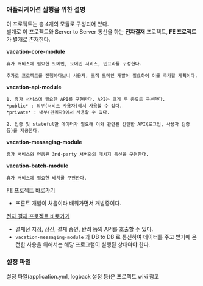 ### 애플리케이션 실행을 위한 설명
이 프로젝트는 총 4개의 모듈로 구성되어 있다.   
별개로 이 프로젝트와 Server to Server 통신을 하는 **전자결재** 프로젝트, **FE 프로젝트**가 별개로 존재한다.

**vacation-core-module**   
```
휴가 서비스에 필요한 도메인, 도메인 서비스, 인프라를 구성한다.

추가로 프로젝트를 진행하다보니 사용자, 조직 도메인 개발이 필요하여 이를 추가할 계획이다.
```

**vacation-api-module**   
```
1. 휴가 서비스에 필요한 API를 구현한다. API는 크게 두 종류로 구분한다.   
*public* : 외부(서비스 사용자)에서 사용할 수 있다.   
*private* : 내부(관리자)에서 사용할 수 있다.

2. 인증 및 stateful한 데이터가 필요해 이와 관련된 간단한 API(로그인, 사용자 검증 등)를 제공한다.  
```

**vacation-messaging-module**  
```
휴가 서비스와 연동된 3rd-party 서버와의 메시지 통신을 구현한다.
```

**vacation-batch-module**
```
휴가 서비스에 필요한 배치를 구현한다.
```

[FE 프로젝트 바로가기](https://github.com/JxxHxxx/confirm-service-fe)   
- 프론트 개발이 처음이라 배워가면서 개발중이다.

[전자 결재 프로젝트 바로가기](https://github.com/JxxHxxx/confirm-server)   
- 결재선 지정, 상신, 결재 승인, 반려 등의 API를 호출할 수 있다.
- `vacation-messaging-module` 과 DB to DB 로 통신하여 데이터를 주고 받기에 온전한 사용을 위해서는 해당 프로그램이 실행된 상태여야 한다.

### 설정 파일
설정 파일(application.yml, logback 설정 등)은 프로젝트 wiki 참고
